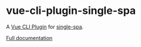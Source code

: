 # vue-cli-plugin-single-spa

A [Vue CLI Plugin](https://cli.vuejs.org/guide/plugins-and-presets.html#plugins) for [single-spa](https://single-spa.js.org).

[Full documentation](https://single-spa.js.org/docs/ecosystem-vue.html#vue-cli)
